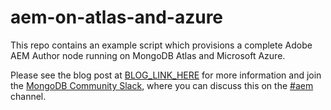 # aem-on-atlas-and-azure

This repo contains an example script which provisions a complete
Adobe AEM Author node running on MongoDB Atlas and Microsoft
Azure.

Please see the blog post at [BLOG_LINK_HERE](http://foo) for more information and
join the [MongoDB Community Slack](https://community-slack.mongodb.com/), 
where you can discuss this on the 
[#aem](https://mongo-db.slack.com/messages/CB323LCG5/) channel.



